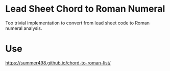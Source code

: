 # Lead Sheet Chord to Roman Numeral
Too trivial implementation to convert from lead sheet code to Roman numeral analysis.

# Use
https://summer498.github.io/chord-to-roman-list/
